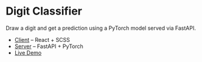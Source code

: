 # Digit Classifier

Draw a digit and get a prediction using a PyTorch model served via FastAPI.

- [Client](https://github.com/benjamindettling/digit-classifier-client) – React + SCSS
- [Server](https://github.com/benjamindettling/digit-classifier-server) – FastAPI + PyTorch
- [Live Demo](https://digit.benjamindettling.ch)

